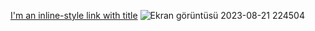 [I'm an inline-style link with title](https://www.google.com "Google's Homepage")
![Ekran görüntüsü 2023-08-21 224504](https://github.com/erenkya/BaneMX/assets/115587114/0fac256a-9e6d-4ad6-b0f6-5e3fa26b76ef)

